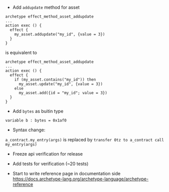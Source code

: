 - Add `addupdate` method for asset

```
archetype effect_method_asset_addupdate
...
action exec () {
  effect {
    my_asset.addupdate("my_id", {value = 3})
  }
}
```
is equivalent to
```
archetype effect_method_asset_addupdate
...
action exec () {
  effect {
    if (my_asset.contains("my_id")) then
      my_asset.update("my_id", {value = 3})
    else
      my_asset.add({id = "my_id"; value = 3})
  }
}
```

- Add `bytes` as buitin type

```
variable b : bytes = 0x1af0
```

- Syntax change:

`a_contract.my_entry(args)` is replaced by `transfer 0tz to a_contract call my_entry(args)`

- Freeze api verification for release
- Add tests for verification (~20 tests)

- Start to write reference page in documentation side
https://docs.archetype-lang.org/archetype-language/archetype-reference
